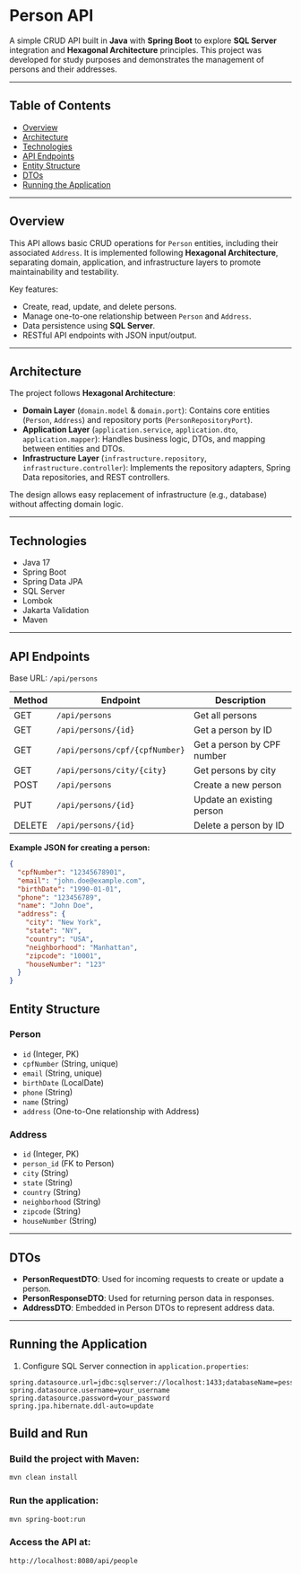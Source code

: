 # Person API

A simple CRUD API built in **Java** with **Spring Boot** to explore **SQL Server** integration and **Hexagonal Architecture** principles. This project was developed for study purposes and demonstrates the management of persons and their addresses.

---

## Table of Contents
- [Overview](#overview)
- [Architecture](#architecture)
- [Technologies](#technologies)
- [API Endpoints](#api-endpoints)
- [Entity Structure](#entity-structure)
- [DTOs](#dtos)
- [Running the Application](#running-the-application)

---

## Overview

This API allows basic CRUD operations for `Person` entities, including their associated `Address`. It is implemented following **Hexagonal Architecture**, separating domain, application, and infrastructure layers to promote maintainability and testability.

Key features:
- Create, read, update, and delete persons.
- Manage one-to-one relationship between `Person` and `Address`.
- Data persistence using **SQL Server**.
- RESTful API endpoints with JSON input/output.

---

## Architecture

The project follows **Hexagonal Architecture**:

- **Domain Layer** (`domain.model` & `domain.port`): Contains core entities (`Person`, `Address`) and repository ports (`PersonRepositoryPort`).
- **Application Layer** (`application.service`, `application.dto`, `application.mapper`): Handles business logic, DTOs, and mapping between entities and DTOs.
- **Infrastructure Layer** (`infrastructure.repository`, `infrastructure.controller`): Implements the repository adapters, Spring Data repositories, and REST controllers.

The design allows easy replacement of infrastructure (e.g., database) without affecting domain logic.

---

## Technologies

- Java 17
- Spring Boot
- Spring Data JPA
- SQL Server
- Lombok
- Jakarta Validation
- Maven

---

## API Endpoints

Base URL: `/api/persons`

| Method | Endpoint | Description |
|--------|----------|-------------|
| GET    | `/api/persons` | Get all persons |
| GET    | `/api/persons/{id}` | Get a person by ID |
| GET    | `/api/persons/cpf/{cpfNumber}` | Get a person by CPF number |
| GET    | `/api/persons/city/{city}` | Get persons by city |
| POST   | `/api/persons` | Create a new person |
| PUT    | `/api/persons/{id}` | Update an existing person |
| DELETE | `/api/persons/{id}` | Delete a person by ID |

**Example JSON for creating a person:**
```json
{
  "cpfNumber": "12345678901",
  "email": "john.doe@example.com",
  "birthDate": "1990-01-01",
  "phone": "123456789",
  "name": "John Doe",
  "address": {
    "city": "New York",
    "state": "NY",
    "country": "USA",
    "neighborhood": "Manhattan",
    "zipcode": "10001",
    "houseNumber": "123"
  }
}
```

## Entity Structure

### Person
- `id` (Integer, PK)
- `cpfNumber` (String, unique)
- `email` (String, unique)
- `birthDate` (LocalDate)
- `phone` (String)
- `name` (String)
- `address` (One-to-One relationship with Address)

### Address
- `id` (Integer, PK)
- `person_id` (FK to Person)
- `city` (String)
- `state` (String)
- `country` (String)
- `neighborhood` (String)
- `zipcode` (String)
- `houseNumber` (String)

---

## DTOs

- **PersonRequestDTO**: Used for incoming requests to create or update a person.  
- **PersonResponseDTO**: Used for returning person data in responses.  
- **AddressDTO**: Embedded in Person DTOs to represent address data.  

---

## Running the Application

1. Configure SQL Server connection in `application.properties`:
```properties
spring.datasource.url=jdbc:sqlserver://localhost:1433;databaseName=pessoa
spring.datasource.username=your_username
spring.datasource.password=your_password
spring.jpa.hibernate.ddl-auto=update
```

## Build and Run

### Build the project with Maven:
```bash
mvn clean install
```

### Run the application:
```bash
mvn spring-boot:run
```

### Access the API at:
```bash
http://localhost:8080/api/people
```